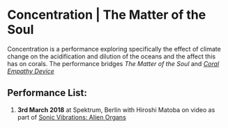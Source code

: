 # Concentration | The Matter of the Soul

Concentration is a performance exploring specifically the effect of climate change on the acidification and dilution of the oceans and the affect this has on corals. The performance bridges *The Matter of the Soul* and *[Coral Empathy Device](https://katausten.wordpress.com/the-coral-empathy-device/)*

## Performance List: 
1. **3rd March 2018** at Spektrum, Berlin with Hiroshi Matoba on video as part of [Sonic Vibrations: Alien Organs](http://spektrumberlin.de/events/detail/exhibition-14-sonic-vibrations-alien-organs.html)
